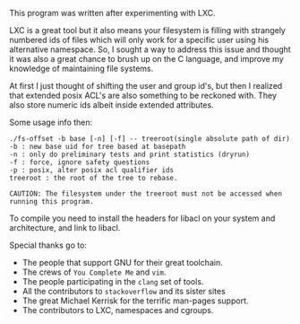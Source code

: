 This program was written after experimenting with LXC.

LXC is a great tool but it also means your filesystem is filling with strangely numbered ids of files which will only work for a specific user using his alternative namespace. So, I sought a way to address this issue and thought it was also a great chance to brush up on the C language, and improve my knowledge of maintaining file systems.

At first I just thought of shifting the user and group id's, but then I realized that extended posix ACL's are also something to be reckoned with. They also store numeric ids albeit inside extended attributes.

Some usage info then:

```
./fs-offset -b base [-n] [-f] -- treeroot(single absolute path of dir)
-b : new base uid for tree based at basepath
-n : only do preliminary tests and print statistics (dryrun)
-f : force, ignore safety questions
-p : posix, alter posix acl qualifier ids
treeroot : the root of the tree to rebase.

CAUTION: The filesystem under the treeroot must not be accessed when running this program.
```

To compile you need to install the headers for libacl on your system and architecture, and link to libacl.

Special thanks go to:
- The people that support GNU for their great toolchain.
- The crews of `You Complete Me` and `vim`.
- The people participating in the `clang` set of tools.
- All the contributors to `stackoverflow` and its sister sites
- The great Michael Kerrisk for the terrific man-pages support.
- The contributors to LXC, namespaces and cgroups.
